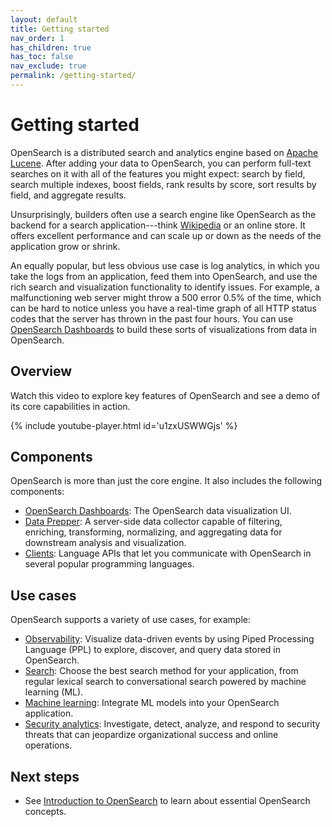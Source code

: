 ```yaml
---
layout: default
title: Getting started
nav_order: 1
has_children: true
has_toc: false
nav_exclude: true
permalink: /getting-started/
---
```


# Getting started

OpenSearch is a distributed search and analytics engine based on [Apache Lucene](https://lucene.apache.org/). After adding your data to OpenSearch, you can perform full-text searches on it with all of the features you might expect: search by field, search multiple indexes, boost fields, rank results by score, sort results by field, and aggregate results.

Unsurprisingly, builders often use a search engine like OpenSearch as the backend for a search application---think [Wikipedia](https://en.wikipedia.org/wiki/Wikipedia:FAQ/Technical#What_software_is_used_to_run_Wikipedia?) or an online store. It offers excellent performance and can scale up or down as the needs of the application grow or shrink.

An equally popular, but less obvious use case is log analytics, in which you take the logs from an application, feed them into OpenSearch, and use the rich search and visualization functionality to identify issues. For example, a malfunctioning web server might throw a 500 error 0.5% of the time, which can be hard to notice unless you have a real-time graph of all HTTP status codes that the server has thrown in the past four hours. You can use [OpenSearch Dashboards]({{site.url}}{{site.baseurl}}/dashboards/index/) to build these sorts of visualizations from data in OpenSearch.

## Overview

Watch this video to explore key features of OpenSearch and see a demo of its core capabilities in action.

{% include youtube-player.html id='u1zxUSWWGjs' %}

## Components

OpenSearch is more than just the core engine. It also includes the following components:

- [OpenSearch Dashboards]({{site.url}}{{site.baseurl}}/dashboards/index/): The OpenSearch data visualization UI.
- [Data Prepper]({{site.url}}{{site.baseurl}}/data-prepper/): A server-side data collector capable of filtering, enriching, transforming, normalizing, and aggregating data for downstream analysis and visualization.
- [Clients]({{site.url}}{{site.baseurl}}/clients/): Language APIs that let you communicate with OpenSearch in several popular programming languages.

## Use cases

OpenSearch supports a variety of use cases, for example:

- [Observability]({{site.url}}{{site.baseurl}}/observing-your-data/): Visualize data-driven events by using Piped Processing Language (PPL) to explore, discover, and query data stored in OpenSearch.
- [Search]({{site.url}}{{site.baseurl}}/search-plugins/): Choose the best search method for your application, from regular lexical search to conversational search powered by machine learning (ML).
- [Machine learning]({{site.url}}{{site.baseurl}}/ml-commons-plugin/): Integrate ML models into your OpenSearch application.
- [Security analytics]({{site.url}}{{site.baseurl}}/security-analytics/): Investigate, detect, analyze, and respond to security threats that can jeopardize organizational success and online operations. 

## Next steps

- See [Introduction to OpenSearch]({{site.url}}{{site.baseurl}}/getting-started/intro/) to learn about essential OpenSearch concepts.